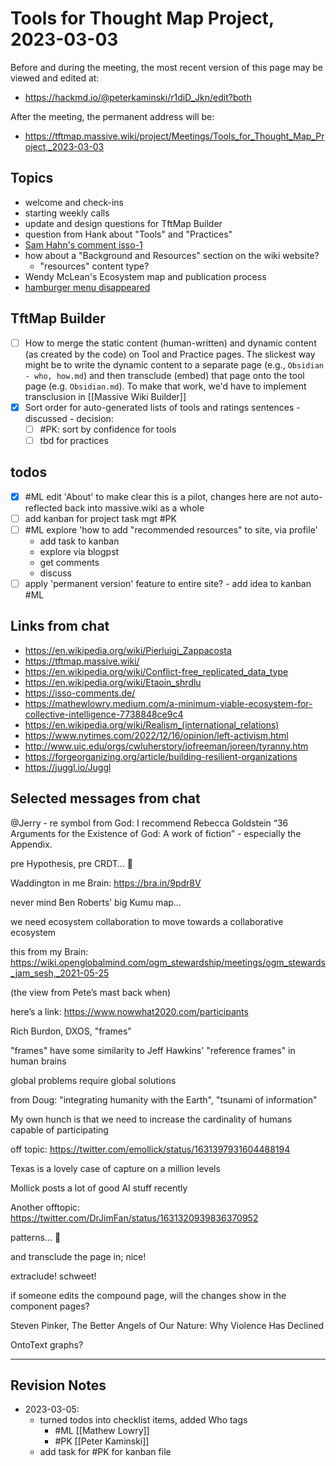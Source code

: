 # Tools for Thought Map Project, 2023-03-03

Before and during the meeting, the most recent version of this page may be viewed and edited at:

- <https://hackmd.io/@peterkaminski/r1diD_Jkn/edit?both>

After the meeting, the permanent address will be:

- <https://tftmap.massive.wiki/project/Meetings/Tools_for_Thought_Map_Project,_2023-03-03>

## Topics

- welcome and check-ins
- starting weekly calls
- update and design questions for TftMap Builder
- question from Hank about "Tools" and "Practices"
- [Sam Hahn's comment isso-1](https://tftmap.massive.wiki/#isso-1)
- how about a "Background and Resources" section on the wiki website?
    - "resources" content type?
- Wendy McLean's Ecosystem map and publication process
- [hamburger menu disappeared](https://github.com/Fellowship-of-the-Link/tftmap/issues/6)

## TftMap Builder

- [ ] How to merge the static content (human-written) and dynamic content (as created by the code) on Tool and Practice pages.  The slickest way might be to write the dynamic content to a separate page (e.g., `Obsidian - who, how.md`) and then transclude (embed) that page onto the tool page (e.g. `Obsidian.md`).  To make that work, we'd have to implement transclusion in [[Massive Wiki Builder]]
- [x] Sort order for auto-generated lists of tools and ratings sentences - discussed - decision:
    - [ ] #PK: sort by confidence for tools
    - [ ] tbd for practices

## todos
- [x] #ML edit 'About' to make clear this is a pilot, changes here are not auto-reflected back into massive.wiki as a whole
- [ ] add kanban for project task mgt #PK
- [ ] #ML explore 'how to add "recommended resources" to site, via profile'
    - add task to kanban
    - explore via blogpst
    - get comments
    - discuss
- [ ] apply 'permanent version' feature to entire site? - add idea to kanban #ML 

## Links from chat

- https://en.wikipedia.org/wiki/Pierluigi_Zappacosta
- https://tftmap.massive.wiki/
- https://en.wikipedia.org/wiki/Conflict-free_replicated_data_type
- https://en.wikipedia.org/wiki/Etaoin_shrdlu
- https://isso-comments.de/
- https://mathewlowry.medium.com/a-minimum-viable-ecosystem-for-collective-intelligence-7738848ce9c4
- https://en.wikipedia.org/wiki/Realism_(international_relations)
- https://www.nytimes.com/2022/12/16/opinion/left-activism.html
- http://www.uic.edu/orgs/cwluherstory/jofreeman/joreen/tyranny.htm
- https://forgeorganizing.org/article/building-resilient-organizations
- https://juggl.io/Juggl

## Selected messages from chat

@Jerry - re symbol from God: I recommend Rebecca Goldstein “36 Arguments for the Existence of God: A work of fiction” - especially the Appendix.

pre Hypothesis, pre CRDT… 🙂

Waddington in me Brain: https://bra.in/9pdr8V

never mind Ben Roberts’ big Kumu map…

we need ecosystem collaboration to move towards a collaborative ecosystem

this from my Brain: https://wiki.openglobalmind.com/ogm_stewardship/meetings/ogm_stewards_jam_sesh,_2021-05-25

(the view from Pete’s mast back when)

here’s a link: https://www.nowwhat2020.com/participants

Rich Burdon, DXOS, "frames"

"frames" have some similarity to Jeff Hawkins' "reference frames" in human brains

global problems require global solutions

from Doug: "integrating humanity with the Earth", "tsunami of information"

My own hunch is that we need to increase the cardinality of humans capable of participating 

off topic: https://twitter.com/emollick/status/1631397931604488194

Texas is a lovely case of capture on a million levels

Mollick posts a lot of good AI stuff recently

Another offtopic: https://twitter.com/DrJimFan/status/1631320939836370952

patterns… 🙂

and transclude the page in; nice!

extraclude! schweet!

if someone edits the compound page, will the changes show in the component pages?

Steven Pinker, The Better Angels of Our Nature: Why Violence Has Declined

OntoText graphs?


---

## Revision Notes
* 2023-03-05: 
	* turned todos into checklist items, added Who tags
		* #ML [[Mathew Lowry]]
		* #PK [[Peter Kaminski]]
	* add task for #PK for kanban file